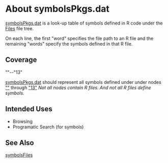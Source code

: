 About symbolsPkgs.dat
=====================

[symbolsPkgs.dat](./symbolsPkgs.dat)
is a look-up table of symbols defined in R code under the
[Files](../../Files)
file tree.

On each line, the first "word" specifies the file path to an R file and
the remaining "words" specify the symbols defined in that R file.

Coverage
--------

""--"13"

[symbolsPkgs.dat](./symbolsPkgs.dat)
should represent all symbols defined under under nodes [""](../../../Pkgs/0) through ["13"](../../../Pkgs/6/0)
_Not all nodes contain R files._
_And not all R files define symbols._

Intended Uses
-------------

- Browsing
- Programatic Search (for symbols)

See Also
--------

[symbolsFiles](./symbolsFiles.md)
